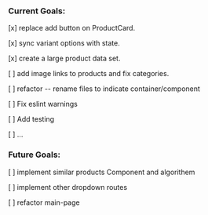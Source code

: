 
### Current Goals:
 [x] replace add button on ProductCard.
 
 [x] sync variant options with state.
 
 [x] create a large product data set.

 [ ] add image links to products and fix categories.

 [ ] refactor -- rename files to indicate container/component
 
 [ ] Fix eslint warnings

 [ ] Add testing
 
 [ ] ...

### Future Goals:
 [ ] implement similar products Component and algorithem
 
 [ ] implement other dropdown routes
 
 [ ] refactor main-page
 
